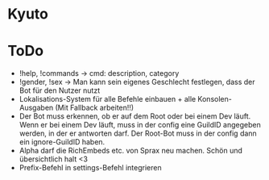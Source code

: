# Kyuto

# ToDo
 - !help, !commands -> cmd: description, category
 - !gender, !sex -> Man kann sein eigenes Geschlecht festlegen, dass der Bot für den Nutzer nutzt
 - Lokalisations-System für alle Befehle einbauen + alle Konsolen-Ausgaben (Mit Fallback arbeiten!!)
 - Der Bot muss erkennen, ob er auf dem Root oder bei einem Dev läuft. Wenn er bei einem Dev läuft, muss in der config eine GuildID angegeben werden, in der er antworten darf. Der Root-Bot muss in der config dann ein ignore-GuildID haben.
 - Alpha darf die RichEmbeds etc. von Sprax neu machen. Schön und übersichtlich halt <3
 - Prefix-Befehl in settings-Befehl integrieren